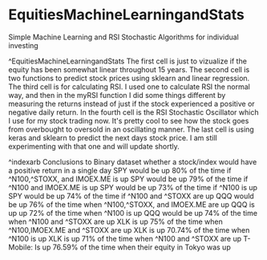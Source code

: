 # EquitiesMachineLearningandStats
Simple Machine Learning and RSI Stochastic Algorithms for individual investing

^EquitiesMachineLearningandStats
The first cell is just to vizualize if the equity has been somewhat linear throughout 15 years.
The second cell is two functions to predict stock prices using sklearn and linear regression. 
The third cell is for calculating RSI. I used one to calculate RSI the normal way, and then in the 
myRSI function I did some things different by measuring the returns instead of just if the 
stock experienced a positive or negative daily return. In the fourth cell is the RSI Stochastic 
Oscillator which I use for my stock trading now. It's pretty cool to see how the stock goes from 
overbought to oversold in an oscillating manner. The last cell is using keras and sklearn to 
predict the next days stock price. I am still experimenting with that one and will update shortly. 

^indexarb
Conclusions to Binary dataset whether a stock/index would have a positive return in a single day
SPY would be up 80% of the time if ^N100,^STOXX, and IMOEX.ME is up
SPY would be up 79% of the time if ^N100 and IMOEX.ME is up
SPY would be up 73% of the time if ^N100 is up
SPY would be up 74% of the time if ^N100 and ^STOXX are up
QQQ would be up 76% of the time when ^N100,^STOXX, and IMOEX.ME are up
QQQ is up up 72% of the time when ^N100 is up
QQQ would be up 74% of the time when ^N100 and ^STOXX are up
XLK is up 75% of the time when ^N100,IMOEX.ME and ^STOXX are up
XLK is up 70.74% of the time when ^N100 is up
XLK is up 71% of the time when ^N100 and ^STOXX are up
T-Mobile: Is up 76.59% of the time when their equity in Tokyo was up
